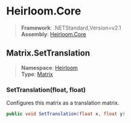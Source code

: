 # Heirloom.Core

> **Framework**: .NETStandard,Version=v2.1  
> **Assembly**: [Heirloom.Core][0]  

## Matrix.SetTranslation

> **Namespace**: [Heirloom][0]  
> **Type**: [Matrix][1]  

### SetTranslation(float, float)

Configures this matrix as a translation matrix.

```cs
public void SetTranslation(float x, float y)
```

[0]: ../../../Heirloom.Core.md
[1]: ../Matrix.md
